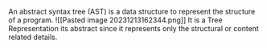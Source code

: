 An abstract syntax tree (AST) is a data structure to represent the structure of a program.
![[Pasted image 20231213162344.png]]
It is a Tree Representation
its abstract since it represents only the structural or content related details.

